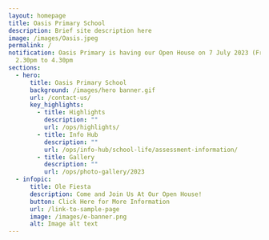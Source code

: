 ```yaml
---
layout: homepage
title: Oasis Primary School
description: Brief site description here
image: /images/Oasis.jpeg
permalink: /
notification: Oasis Primary is having our Open House on 7 July 2023 (Friday),
  2.30pm to 4.30pm
sections:
  - hero:
      title: Oasis Primary School
      background: /images/hero banner.gif
      url: /contact-us/
      key_highlights:
        - title: Highlights
          description: ""
          url: /ops/highlights/
        - title: Info Hub
          description: ""
          url: /ops/info-hub/school-life/assessment-information/
        - title: Gallery
          description: ""
          url: /ops/photo-gallery/2023
  - infopic:
      title: Ole Fiesta
      description: Come and Join Us At Our Open House!
      button: Click Here for More Information
      url: /link-to-sample-page
      image: /images/e-banner.png
      alt: Image alt text
---
```

